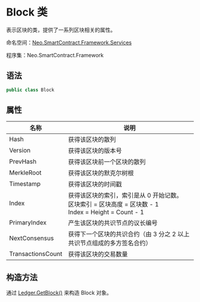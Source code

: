 # Block 类

表示区块的类，提供了一系列区块相关的属性。

命名空间：[Neo.SmartContract.Framework.Services](index.md)

程序集：Neo.SmartContract.Framework

## 语法

```cs
public class Block
```

## 属性

| 名称              | 说明                                                         |
| ----------------- | ------------------------------------------------------------ |
| Hash              | 获得该区块的散列                                             |
| Version           | 获得该区块的版本号                                           |
| PrevHash          | 获得该区块前一个区块的散列                                   |
| MerkleRoot        | 获得该区块的默克尔树根                                       |
| Timestamp         | 获得该区块的时间戳                                           |
| Index             | 获得该区块的索引，索引是从 0 开始记数。<br/>区块索引 = 区块高度 = 区块数 - 1<br/>Index = Height = Count - 1 |
| PrimaryIndex      | 产生该区块的共识节点的议长编号                               |
| NextConsensus     | 获得下一个区块的共识合约（由 3 分之 2 以上共识节点组成的多方签名合约） |
| TransactionsCount | 获得该区块的交易数量                                         |

## 构造方法

通过 [Ledger.GetBlock()](../native/Ledger/GetBlock.md) 来构造 Block 对象。